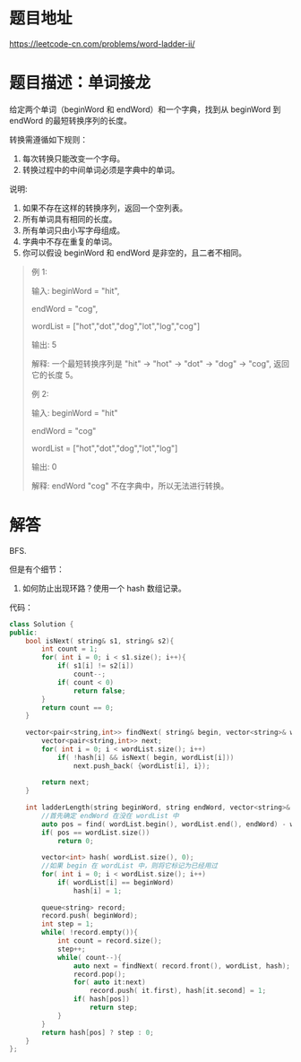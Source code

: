 # 题目地址

https://leetcode-cn.com/problems/word-ladder-ii/

# 题目描述：单词接龙
给定两个单词（beginWord 和 endWord）和一个字典，找到从 beginWord 到 endWord 的最短转换序列的长度。

转换需遵循如下规则：
1. 每次转换只能改变一个字母。
2. 转换过程中的中间单词必须是字典中的单词。

说明:
1. 如果不存在这样的转换序列，返回一个空列表。
2. 所有单词具有相同的长度。
3. 所有单词只由小写字母组成。
4. 字典中不存在重复的单词。
5. 你可以假设 beginWord 和 endWord 是非空的，且二者不相同。

>例 1:
>
>输入:
>beginWord = "hit",
>
>endWord = "cog",
>
>wordList = ["hot","dot","dog","lot","log","cog"]
>
>输出: 5 
>
>解释: 一个最短转换序列是 "hit" -> "hot" -> "dot" -> "dog" -> "cog",     返回它的长度 5。
>
>例 2:
>
>输入:
>beginWord = "hit"
>
>endWord = "cog"
>
>wordList = ["hot","dot","dog","lot","log"]
>
>输出: 0
>
>解释: endWord "cog" 不在字典中，所以无法进行转换。




# 解答
BFS.

但是有个细节：
1. 如何防止出现环路？使用一个 hash 数组记录。


代码：
```cpp
class Solution {
public:
    bool isNext( string& s1, string& s2){
        int count = 1;
        for( int i = 0; i < s1.size(); i++){
            if( s1[i] != s2[i])
                count--;
            if( count < 0)
                return false;
        }
        return count == 0;
    }
    
    vector<pair<string,int>> findNext( string& begin, vector<string>& wordList, vector<int>& hash){
        vector<pair<string,int>> next;
        for( int i = 0; i < wordList.size(); i++)
            if( !hash[i] && isNext( begin, wordList[i]))
                next.push_back( {wordList[i], i});
            
        return next;
    }
    
    int ladderLength(string beginWord, string endWord, vector<string>& wordList) {
        //首先确定 endWord 在没在 wordList 中
        auto pos = find( wordList.begin(), wordList.end(), endWord) - wordList.begin();
        if( pos == wordList.size())
            return 0;
        
        vector<int> hash( wordList.size(), 0);
        //如果 begin 在 wordList 中，则将它标记为已经用过
        for( int i = 0; i < wordList.size(); i++)
            if( wordList[i] == beginWord)
                hash[i] = 1;
        
        queue<string> record;
        record.push( beginWord);
        int step = 1;
        while( !record.empty()){
            int count = record.size();
            step++;
            while( count--){
                auto next = findNext( record.front(), wordList, hash);
                record.pop();
                for( auto it:next)
                    record.push( it.first), hash[it.second] = 1;
                if( hash[pos])
                    return step;
            }
        }
        return hash[pos] ? step : 0;
    }
};
```
